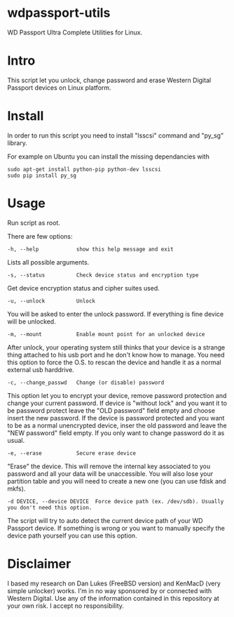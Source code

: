 # wdpassport-utils
WD Passport Ultra Complete Utilities for Linux.

<h1> Intro </h1>

This script let you unlock, change password and erase Western Digital Passport devices on Linux platform. 

<h1> Install </h1>

In order to run this script you need to install "lsscsi" command and "py_sg" library. 

For example on Ubuntu you can install the missing dependancies with
```
sudo apt-get install python-pip python-dev lsscsi
sudo pip install py_sg
```

<h1> Usage </h1>

Run script as root. 

There are few options:
```
-h, --help            show this help message and exit
```
Lists all possible arguments.

```
-s, --status          Check device status and encryption type
```
Get device encryption status and cipher suites used.
```
-u, --unlock          Unlock
```
You will be asked to enter the unlock password. If everything is fine device will be unlocked.

```
-m, --mount           Enable mount point for an unlocked device
```
After unlock, your operating system still thinks that your device is a strange thing attached to his usb port and he don't know how to manage. You need this option to force the O.S. to rescan the device and handle it as a normal external usb harddrive.

```
-c, --change_passwd   Change (or disable) password
```
This option let you to encrypt your device, remove password protection and change your current password.
If device is "without lock" and you want it to be password protect leave the "OLD password" field empty and choose insert the new password.
If the device is password protected and you want to be as a normal unencrypted device, inser the old password and leave the "NEW password" field empty.
If you only want to change password do it as usual.

```
-e, --erase           Secure erase device
```
"Erase" the device. This will remove the internal key associated to you password and all your data will be unaccessible. You will also lose your partition table and you will need to create a new one (you can use fdisk and mkfs).

```
-d DEVICE, --device DEVICE  Force device path (ex. /dev/sdb). Usually you don't need this option.
```
The script will try to auto detect the current device path of your WD Passport device.
If something is wrong or you want to manually specify the device path yourself you can use this option.

<h1>Disclaimer</h1>
I based my research on Dan Lukes (FreeBSD version) and KenMacD (very simple unlocker) works. 
I'm in no way sponsored by or connected with Western Digital.
Use any of the information contained in this repository at your own risk. I accept no
responsibility.
